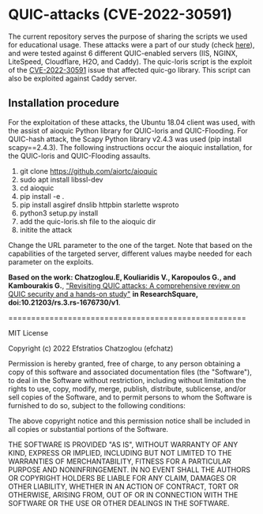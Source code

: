 # QUIC-attacks (CVE-2022-30591)

The current repository serves the purpose of sharing the scripts we used for educational usage. These attacks were a part of our study (check [here](https://doi.org/10.21203/rs.3.rs-1676730/v1)), and were tested against 6 different QUIC-enabled servers (IIS, NGINX, LiteSpeed, Cloudflare, H2O, and Caddy). The quic-loris script is the exploit of the [CVE-2022-30591](https://nvd.nist.gov/vuln/detail/CVE-2022-30591) issue that affected quic-go library. This script can also be exploited against Caddy server.

## Installation procedure
For the exploitation of these attacks, the Ubuntu 18.04 client was used, with the assist of aioquic Python library for QUIC-loris and QUIC-Flooding. For QUIC-hash attack, the Scapy Python library v2.4.3 was used (pip install scapy==2.4.3). The following instructions occur the aioquic installation, for the QUIC-loris and QUIC-Flooding assaults.

1. git clone https://github.com/aiortc/aioquic
2. sudo apt install libssl-dev
3. cd aioquic
4. pip install -e .
5. pip install asgiref dnslib httpbin starlette wsproto
6. python3 setup.py install
7. add the quic-loris.sh file to the aioquic dir
8. initite the attack

Change the URL parameter to the one of the target. Note that based on the capabilities of the targeted server, different values maybe needed for each parameter on the exploits.

**Based on the work: Chatzoglou.E, Kouliaridis V., Karopoulos G., and Kambourakis G.**, ["Revisiting QUIC attacks: A comprehensive review on QUIC security and a hands-on study"](https://doi.org/10.21203/rs.3.rs-1676730/v1) **in ResearchSquare, doi:10.21203/rs.3.rs-1676730/v1**.

====================================================

MIT License

Copyright (c) 2022 Efstratios Chatzoglou (efchatz)

Permission is hereby granted, free of charge, to any person obtaining a copy
of this software and associated documentation files (the "Software"), to deal
in the Software without restriction, including without limitation the rights
to use, copy, modify, merge, publish, distribute, sublicense, and/or sell
copies of the Software, and to permit persons to whom the Software is
furnished to do so, subject to the following conditions:

The above copyright notice and this permission notice shall be included in all
copies or substantial portions of the Software.

THE SOFTWARE IS PROVIDED "AS IS", WITHOUT WARRANTY OF ANY KIND, EXPRESS OR
IMPLIED, INCLUDING BUT NOT LIMITED TO THE WARRANTIES OF MERCHANTABILITY,
FITNESS FOR A PARTICULAR PURPOSE AND NONINFRINGEMENT. IN NO EVENT SHALL THE
AUTHORS OR COPYRIGHT HOLDERS BE LIABLE FOR ANY CLAIM, DAMAGES OR OTHER
LIABILITY, WHETHER IN AN ACTION OF CONTRACT, TORT OR OTHERWISE, ARISING FROM,
OUT OF OR IN CONNECTION WITH THE SOFTWARE OR THE USE OR OTHER DEALINGS IN THE
SOFTWARE.

